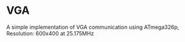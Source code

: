 # VGA

A simple implementation of VGA communication using ATmega326p, Resolution: 600x400 at 25.175MHz